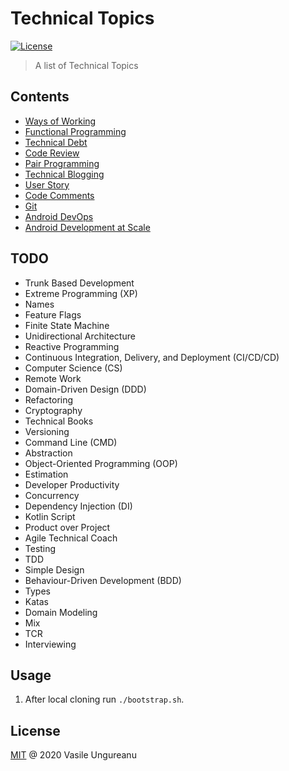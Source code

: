 # Technical Topics

<a href="https://github.com/VasileUngureanu/repository-template/blob/master/LICENSE"><img src="https://img.shields.io/badge/license-MIT-green.svg" alt="License"></a>

> A list of Technical Topics

## Contents

* [Ways of Working](https://github.com/VasileUngureanu/ways-of-working)
* [Functional Programming](https://github.com/VasileUngureanu/functional-programming)
* [Technical Debt](https://github.com/VasileUngureanu/technical-debt)
* [Code Review](https://github.com/VasileUngureanu/code-review)
* [Pair Programming](https://github.com/VasileUngureanu/pair-programming)
* [Technical Blogging](https://github.com/VasileUngureanu/technical-blogging)
* [User Story](https://github.com/VasileUngureanu/user-story)
* [Code Comments](https://github.com/VasileUngureanu/code-comments)
* [Git](https://github.com/VasileUngureanu/git)
* [Android DevOps](https://github.com/VasileUngureanu/android-devops)
* [Android Development at Scale](https://github.com/VasileUngureanu/android-development-at-scale)

## TODO

* Trunk Based Development
* Extreme Programming (XP)
* Names
* Feature Flags
* Finite State Machine
* Unidirectional Architecture
* Reactive Programming
* Continuous Integration, Delivery, and Deployment (CI/CD/CD)
* Computer Science (CS)
* Remote Work
* Domain-Driven Design (DDD)
* Refactoring
* Cryptography
* Technical Books
* Versioning
* Command Line (CMD)
* Abstraction
* Object-Oriented Programming (OOP)
* Estimation
* Developer Productivity
* Concurrency
* Dependency Injection (DI)
* Kotlin Script
* Product over Project
* Agile Technical Coach
* Testing
* TDD
* Simple Design
* Behaviour-Driven Development (BDD)
* Types
* Katas
* Domain Modeling
* Mix
* TCR
* Interviewing

## Usage

1. After local cloning run `./bootstrap.sh`.

License
-------

[MIT](LICENSE) @ 2020 Vasile Ungureanu
